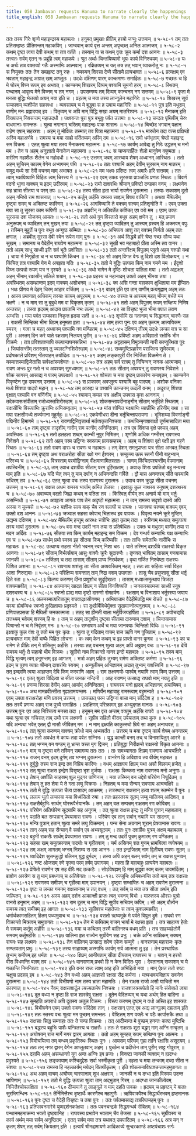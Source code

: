 ```yaml
---
title: 058 Jambavan requests Hanuma to narrate clearly the happenings
title_english: 058 Jambavan requests Hanuma to narrate clearly the happenings

---
```

<div class="audioEmbed"  caption="श्रीराम-हरिसीताराममूर्ति-घनपाठिभ्यां वचनम्" src="https://archive.org/download/Ramayana-recitation-Sriram-harisItArAmamUrti-Ghanapaati-v2/Kanda_5/Kanda_5_SK-058-Jambavan_requests_Hanuma_to_narrate_clearly_the_happenings.mp3"></div>
ततः तस्य गिरेः शृन्गे महाइन्द्रस्य महाबलाः ।  
हनुमत् प्रमुखाः प्रीतिम् हरयो जग्मुः उत्तमाम् ॥ ५-५८-१  
तम् ततः प्रतिसम्हृष्टः प्रीतिमन्तम् महाकपिम् ।  
जाम्बवान् कार्य वृत्त अन्तम् अपृच्छत् अनिल आत्मजम् ॥ ५-५८-२  
कथम् दृष्टा त्वया देवी कथम् वा तत्र वर्तते ।  
तस्याम् वा स कथम् वृत्तः क्रूर कर्मा दश आननः ॥ ५-५८-३  
तत्त्वतः सर्वम् एतन् नः प्रब्रूहि त्वम् महाकपे ।  
श्रुत अर्थाः चिन्तयिष्यामो भूयः कार्य विनिश्चयम् ॥ ५-५८-४  
यः च अर्थः तत्र वक्तव्यो गतैः अस्माभिः आत्मवान् ।  
रक्षितव्यम् च यत् तत्र तत् भवान् व्याकरोतु नः ॥ ५-५८-५  
स नियुक्तः ततः तेन सम्प्रहृष्ट तनू रुहः ।  
नमस्यन् शिरसा देव्यै सीतायै प्रत्यभाषत ॥ ५-५८-६  
प्रत्यक्षम् एव भवताम् महाइन्द्र अग्रात् खम् आप्लुतः ।  
उदधेः दक्षिणम् पारम् कान्क्षमाणः समाहितः ॥ ५-५८-७  
गच्छतः च हि मे घोरम् विघ्न रूपम् इव अभवत् ।  
कान्चनम् शिखरम् दिव्यम् पश्यामि सुमनो हरम् ॥ ५-५८-८  
स्थितम् पन्थानम् आवृत्य मेने विघ्नम् च तम् नगम् ।  
उपसम्गम्य तम् दिव्यम् कान्चनम् नग सत्तमम् ॥ ५-५८-९  
कृता मे मनसा बुद्धिः भेत्तव्यो अयम् मया इति च ।  
प्रहतम् च मया तस्य लान्गूलेन महागिरेः ॥ ५-५८-१०  
शिखरम् सूर्य सम्काशम् व्यशीर्यत सहस्रधा ।  
व्यवसायम् च मे बुद्ध्वा स ह उवाच महागिरिः ॥ ५-५८-११  
पुत्र इति मधुराम् बाणीम् मनः प्रह्लादयन्न् इव ।  
पितृव्यम् च अपि माम् विद्धि सखा अयम् मातरिश्वनः ॥ ५-५८-१२  
मैनाकम् इति विख्यातम् निवसन्तम् महाउदधौ ।  
पक्ष्ववन्तः पुरा पुत्र बभूवुः पर्वत उत्तमाः ॥ ५-५८-१३  
चन्दतः पृथिवीम् चेरुः बाधमानाः समन्ततः ।  
श्रुत्वा नगानाम् चरितम् महाइन्द्रः पाक शासनः ॥ ५-५८-१४  
चिच्छेद भगवान् पक्षान् वज्रेण एषाम् सहस्रशः ।  
अहम् तु मोक्षितः तस्मात् तव पित्रा महात्मना ॥ ५-५८-१५  
मारुतेन तदा वत्स प्रक्षिप्तो अस्मि महाअर्णवे ।  
रामस्य च मया साह्ये वर्तितव्यम् अरिम् दम ॥ ५-५८-१६  
रामो धर्मभृताम् श्रेष्ठो महाइन्द्र सम विक्रमः ।  
एतत् श्रुत्वा मया तस्य मैनाकस्य महात्मनः ॥ ५-५८-१७  
कार्यम् आवेद्य तु गिरेः उद्धतम् च मनो मम ।  
तेन च अहम् अनुज्ञातो मैनाकेन महात्मना ॥ ५-५८-१८  
स चाप्यन्तर्हितः शैलो मानुषेण वपुष्मता ।  
शरीरेण महाशैलः शैलेन च महोदधौ ॥ ५-५८-१९  
उत्तमम् जवम् आस्थाय शेषम् अध्वानम् आस्थितः ।  
ततो अहम् सुचिरम् कालम् वेगेन अभ्यगमम् पथि ॥ ५-५८-२०  
ततः पश्यामि अहम् देवीम् सुरसाम् नाग मातरम् ।  
समुद्र मध्ये सा देवी वचनम् माम् अभाषत ॥ ५-५८-२१  
मम भक्ष्यः प्रदिष्टः त्वम् अमारैः हरि सत्तमम् ।  
ततः त्वाम् भक्षयिष्यामि विहितः त्वम् चिरस्य मे ॥ ५-५८-२२  
एवम् उक्तः सुरसया प्राञ्जलिः प्रणतः स्थितः ।  
विवर्ण वदनो भूत्वा वाक्यम् च इदम् उदीरयम् ॥ ५-५८-२३  
रामो दाशरथिः श्रीमान् प्रविष्टो दण्डका वनम् ।  
लक्ष्मणेन सह भ्रात्रा सीतया च परम् तपः ॥ ५-५८-२४  
तस्य सीता हृता भार्या रावणेन दुरात्मना ।  
तस्याः सकाशम् दूतो अहम् गमिष्ये राम शासनात् ॥ ५-५८-२५  
कर्तुम् अर्हसि रामस्य साह्यम् विषय वासिनि ।  
अथवा मैथिलीम् दृष्ट्वा रामम् च अक्लिष्ट कारिणम् ॥ ५-५८-२६  
आगमिष्यामि ते वक्त्रम् सत्यम् प्रतिशृणोति मे ।  
एवम् उक्ता मया सा तु सुरसा काम रूपिणी ॥ ५-५८-२७  
अब्रवीन् न अतिवर्तेत कश्चित् एष वरो मम ।  
एवम् उक्तः सुरसया दश योजनम् आयतः ॥ ५-५८-२८  
ततो अर्ध गुण विस्तारो बभूव अहम् क्षणेन तु ।  
मत् प्रमाण अनुरूपम् च व्यादितम् तन् मुखम् तया ॥ ५-५८-२९  
तत् दृष्ट्वा व्यादितम् तु आस्यम् ह्रस्वम् हि अकरवम् वपुः ।  
तस्मिन् मुहूर्ते च पुनः बभूव अन्गुष्ठ सम्मितः ॥ ५-५८-३०  
अभिपत्य आशु तत् वक्त्रम् निर्गतो अहम् ततः क्षणात् ।  
अब्रवीत् सुरसा देवी स्वेन रूपेण माम् पुनः ॥ ५-५८-३१  
अर्थ सिद्ध्यै हरि श्रेष्ठ गच्छ सौम्य यथा सुखम् ।  
समानय च वैदेहीम् राघवेण महात्मना ॥ ५-५८-३२  
सुखी भव महाबाहो प्रीता अस्मि तव वानर ।  
ततो अहम् साधु साध्वी इति सर्व भूतैः प्रशंसितः ॥ ५-५८-३३  
ततो अन्तरिक्षम् विपुलम् प्लुतो अहम् गरुडो यथा ।  
चाया मे निगृहीता च न च पश्यामि किंचन ॥ ५-५८-३४  
सो अहम् विगत वेगः तु दिशो दश विलोकयन् ।  
न किंचित् तत्र पश्यामि येन मे अपहृता गतिः ॥ ५-५८-३५  
ततो मे बुद्धिः उत्पन्ना किम् नाम गमने मम ।  
ईदृशो विघ्न उत्पन्नो रूपम् यत्र न दृश्यते ॥ ५-५८-३६  
अधो भागेन मे दृष्टिः शोचता पातिता मया ।  
ततो अद्राक्षम् अहम् भीमाम् राक्षसीम् सलिले शयाम् ॥ ५-५८-३७  
प्रहस्य च महानादम् उक्तो अहम् भीमया तया ।  
अवस्थितम् असम्भ्रान्तम् इदम् वाक्यम् अशोभनम् ॥ ५-५८-३८  
क्व असि गन्ता महाकाय क्षुधिताया मम ईप्सितः ।  
भक्षः प्रीणय मे देहम् चिरम् आहार वर्जितम् ॥ ५-५८-३९  
बाढम् इति एव ताम् वाणीम् प्रत्यगृह्णाम् अहम् ततः ।  
आस्य प्रमाणात् अधिकम् तस्याः कायम् अपूरयम् ॥ ५-५८-४०  
तस्याः च आस्यम् महत् भीमम् वर्धते मम भक्षणे ।  
न च माम् सा तु बुबुधे मम वा विकृतम् कृतम् ॥ ५-५८-४१  
ततो अहम् विपुलम् रूपम् सम्क्षिप्य निमिष अन्तरात् ।  
तस्या हृदयम् आदाय प्रपतामि नभः तलम् ॥ ५-५८-४२  
सा विसृष्ट भुजा भीमा पपात लवण अम्भसि ।  
मया पर्वत सम्काशा निकृत्त हृदया सती ॥ ५-५८-४३  
शृणोमि ख गतानाम् च सिद्धानाम् चारणैः सह ।  
राक्षसी सिम्हिका भीमा क्षिप्रम् हनुमता हृता ॥ ५-५८-४४  
ताम् हत्वा पुनः एव अहम् कृत्यम् आत्ययिकम् स्मरन् ।  
गत्वा च महत् अध्वानम् पश्यामि नग मण्डितम् ॥ ५-५८-४५  
दक्षिणम् तीरम् उदधेः लन्का यत्र च सा पुरी ।  
अस्तम् दिन करे याते रक्षसाम् निलयम् पुरीम् ॥ ५-५८-४६  
प्रविष्टो अहम् अविज्ञातो रक्षोभिः भीम विक्रमैः ।  
तत्र प्रविशतश्चापि कल्पान्तघनसन्निभा ॥ ५-५८-४७  
अट्टहासम् विमुञ्चन्ती नारी काप्युत्थिता पुरः ।  
जिघांसन्तीम् ततस्ताम् तु ज्वलदग्निशिरोरुहाम् ॥ ५-५८-४८  
सव्यमुष्टिप्रहारेण पराजित्य सुभैरवाम् ।  
प्रदोषकाले प्रविशम् भीतयाहम् तयोदितः ॥ ५-५८-४९  
अहम् लङ्कापुरी वीर निर्जिता विक्रमेण ते ।  
यस्मात्तस्माद्विजेतासि सर्वरक्षांस्यशेषतः ॥ ५-५८-५०  
तत्र अहम् सर्व रात्रम् तु विचिन्वन् जनक आत्मजाम् ।  
रावण अन्तः पुर गतो न च अपश्यम् सुमध्यमाम् ॥ ५-५८-५१  
ततः सीताम् अपश्यन् तु रावणस्य निवेशने ।  
शोक सागरम् आसाद्य न पारम् उपलक्षये ॥ ५-५८-५२  
शोचता च मया दृष्टम् प्राकारेण समावृतम् ।  
कान्चनेन विकृष्टेन गृह उपवनम् उत्तमम् ॥ ५-५८-५३  
स प्राकारम् अवप्लुत्य पश्यामि बहु पादपम् ।  
अशोक वनिका मध्ये शिंशपा पादपो महान् ॥ ५-५८-५४  
तम् आरुह्य च पश्यामि कान्चनम् कदली वनम् ।  
अदूरात् शिंशपा वृक्षात् पश्यामि वन वर्णिनीम् ॥ ५-५८-५५  
श्यामाम् कमल पत्र अक्षीम् उपवास कृश आननाम् ।  
तदेकवासःसंवीताम् रजोध्वस्तशिरोरुहाम् ॥ ५-५८-५६  
शोकसन्तापदीनाङ्गीम् सीताम् भर्तृहिते स्थिताम् ।  
राक्षसीभिः विरूपाभिः क्रूराभिः अभिसम्वृताम् ॥ ५-५८-५७  
मांस शोणित भक्ष्याभिः व्याघ्रीभिः हरिणीम् यथा ।  
सा मया राक्षसीमध्ये तर्ज्यमाना मुहुर्महुः ॥ ५-५८-५८  
एकवेणीधरा दीना भर्तृचिन्तापरायणा ।  
भूमिशय्या विवर्णाङ्गी पद्मिनीव हिमागमे ॥ ५-५८-५९  
रावणाद्विनिवृत्तार्था मर्तव्यकृतनिश्चया ।  
कथंचिन्मृगशाबाक्षी तूर्णमासादिता मया ॥ ५-५८-६०  
ताम् दृष्ट्वा तादृशीम् नारीम् राम पत्नीम् अनिन्दिताम् ।  
तत्र एव शिंशपा वृक्षे पश्यन्न् अहम् अवस्थितः ॥ ५-५८-६१  
ततो हलहला शब्दम् कान्ची नूपुर मिश्रितम् ।  
शृणोमि अधिक गम्भीरम् रावणस्य निवेशने ॥ ५-५८-६२  
ततो अहम् परम उद्विग्नः स्वरूपम् प्रत्यसम्हरम् ।  
अहम् च शिंशपा वृक्षे पक्षी इव गहने स्थितः ॥ ५-५८-६३  
ततो रावण दाराः च रावणः च महाबलः ।  
तम् देशम् समनुप्राप्ता यत्र सीता अभवत् स्थिता ॥ ५-५८-६४  
तम् दृष्ट्वा अथ वराअरोहा सीता रक्षो गण ईश्वरम् ।  
सम्कुच्य ऊरू स्तनौ पीनौ बाहुभ्याम् परिरभ्य च ॥ ५-५८-६५  
वित्रस्ताम् परमोद्विग्नाम् वीक्षमाणामितस्ततः ।  
त्राणम् किंचिदपश्यन्तीम् वेपमानाम् तपस्विनीम् ॥ ५-५८-६६  
ताम् उवाच दशग्रीवः सीताम् परम दुह्खिताम् ।  
अवाक् शिराः प्रपतितो बहु मन्यस्व माम् इति ॥ ५-५८-६७  
यदि चेत् त्वम् तु माम् दर्पान् न अभिनन्दसि गर्विते ।  
द्वौ मास अनन्तरम् सीते पास्यामि रुधिरम् तव ॥ ५-५८-६८  
एतत् श्रुत्वा वचः तस्य रावणस्य दुरात्मनः ।  
उवाच परम क्रुद्धा सीता वचनम् उत्तमम् ॥ ५-५८-६९  
राक्षस अधम रामस्य भार्याम् अमित तेजसः ।  
इक्ष्वाकु कुल नाथस्य स्नुषाम् दशरथस्य च ॥ ५-५८-७०  
अवाच्यम् वदतो जिह्वा कथम् न पतिता तव ।  
किंस्वित् वीर्यम् तव अनार्य यो माम् भर्तुः असम्निधौ ॥ ५-५८-७१  
अपहृत्य आगतः पाप तेन अदृष्टो महात्मना ।  
न त्वम् रामस्य सदृशो दास्ये अपि अस्या न युज्यसे ॥ ५-५८-७२  
यज्ञीयः सत्य वाक् चैव रण श्लाघी च राघवः ।  
जानक्या परुषम् वाक्यम् एवम् उक्तो दश आननः ॥ ५-५८-७३  
जज्वाल सहसा कोपाच् चितास्थ इव पावकः ।  
विवृत्य नयने क्रूरे मुष्टिम् उद्यम्य दक्षिणम् ॥ ५-५८-७४  
मैथिलीम् हन्तुम् आरब्धः स्त्रीभिः हाहा कृतम् तदा ।  
स्त्रीणाम् मध्यात् समुत्पत्य तस्य भार्या दुरात्मनः ॥ ५-५८-७५  
वरा मन्द उदरी नाम तया स प्रतिषेधितः ।  
उक्तः च मधुराम् वाणीम् तया स मदन अर्दितः ॥ ५-५८-७६  
सीतया तव किम् कार्यम् महाइन्द्र सम विक्रम ।  
देव गन्धर्व कन्याभिः यक्ष कन्याभिः एव च ॥ ५-५८-७७  
सार्धम् प्रभो रमस्व इह सीतया किम् करिष्यसि ।  
ततः ताभिः समेताभिः नारीभिः स महाबलः ॥ ५-५८-७८  
उत्थाप्य सहसा नीतो भवनम् स्वम् निशा चरः ।  
याते तस्मिन् दशग्रीवे राक्षस्यो विकृत आननाः ॥ ५-५८-७९  
सीताम् निर्भर्त्सयाम् आसुः वाक्यैः क्रूरैः सुदारुणैः ।  
तृणवत् भाषितम् तासाम् गणयामास जानकी ॥ ५-५८-८०  
तर्जितम् च तदा तासाम् सीताम् प्राप्य निरर्थकम् ।  
वृथा गर्जित निश्चेष्टा राक्षस्यः पिशित अशनाः ॥ ५-५८-८१  
रावणाय शशंसुः ताः सीता अव्यवसितम् महत् ।  
ततः ताः सहिताः सर्वा विहत आशा निरुद्यमाः ॥ ५-५८-८२  
परिक्षिप्य समन्तात् ताम् निद्रा वशम् उपागताः ।  
तासु चैव प्रसुप्तासु सीता भर्तृ हिते रता ॥ ५-५८-८३  
विलप्य करुणम् दीना प्रशुशोच सुदुह्खिता ।  
तासाम् मध्यात्समुत्थाय त्रिजटा वाक्यमब्रवीत् ॥ ५-५८-८४  
आत्मानम् खादत क्षिप्रम् न सीता विनशिष्यति ।  
जनकस्यात्मजा साध्वी स्नुष दशरथस्य च ॥ ५-५८-८५  
स्वप्नो ह्यद्य मया दृष्टो दारुणो रोमहर्षणः ।  
रक्षसाम् च विनाशाय भर्तुरस्या जयाय च ॥ ५-५८-८६  
अलमस्मात्परित्रातुम् राघवाद्रक्षसीगणम् ।  
अभियाचाम वैदेहीमेतद्धि मम रोचते ॥ ५-५८-८७  
यस्या ह्येवम्विधः स्वप्नो दुःखितायाः प्रदृश्यते ।  
सा दुःखैर्विविधैर्मुक्ता सुखमाप्नोत्यनुत्तमम् ॥ ५-५८-८८  
प्रणिपातप्रसन्ना हि मैथिली जनकात्मजा ।  
ततह् सा ह्रीमती बाला भर्तुर्विजयहर्षिता ॥ ५-५८-८९  
अवोचद्यदि तत्तथ्यम् भवेयम् शरणम् हि वः ।  
ताम् च अहम् तादृशीम् दृष्ट्वा सीताया दारुणाम् दशाम् ।  
चिन्तयामास विश्रान्तो न च मे निर्वृतम् मनः ॥ ५-५८-९०  
सम्भाषण अर्थे च मया जानक्याः चिन्तितो विधिः ॥ ५-५८-९१  
इक्ष्वाकु कुल वंशः तु ततो मम पुरः कृतः ।  
श्रुत्वा तु गदिताम् वाचम् राज ऋषि गण पूजिताम् ॥ ५-५८-९२  
प्रत्यभाषत माम् देवी बाष्पैः पिहित लोचना ।  
कः त्वम् केन कथम् च इह प्राप्तो वानर पुम्गव ॥ ५-५८-९३  
का च रामेण ते प्रीतिः तन् मे शंसितुम् अर्हसि ।  
तस्याः तत् वचनम् श्रुत्वा अहम् अपि अब्रुवम् वचः ॥ ५-५८-९४  
देवि रामस्य भर्तुः ते सहायो भीम विक्रमः ।  
सुग्रीवो नाम विक्रान्तो वानर इन्दो महाबलः ॥ ५-५८-९५  
तस्य माम् विद्धि भृत्यम् त्वम् हनूमन्तम् इह आगतम् ।  
भर्त्रा अहम् प्रहितः तुभ्यम् रामेण अक्लिष्ट कर्मणा ॥ ५-५८-९६  
इदम् च पुरुष व्याघ्रः श्रीमान् दाशरथिः स्वयम् ।  
अन्गुलीयम् अभिज्ञानम् अदात् तुभ्यम् यशस्विनि ॥ ५-५८-९७  
तत् इच्छामि त्वया आज्ञप्तम् देवि किम् करवाणि अहम् ।  
राम लक्ष्मणयोः पार्श्वम् नयामि त्वाम् किम् उत्तरम् ॥ ५-५८-९८  
एतत् श्रुत्वा विदित्वा च सीता जनक नन्दिनी ।  
आह रावणम् उत्साद्य राघवो माम् नयतु इति ॥ ५-५८-९९  
प्रणम्य शिरसा देवीम् अहम् आर्याम् अनिन्दिताम् ।  
राघवस्य मनो ह्लादम् अभिज्ञानम् अयाचिषम् ॥ ५-५८-१००  
अथ मामब्रवीत्सीता गृह्यतामयम्त्तमः ।  
मणिर्येन महाबाहू रामस्त्वाम् बहुमन्यते ॥ ५-५८-१०१  
एवम् उक्ता वराअरोहा मणि प्रवरम् उत्तमम् ।  
प्रायच्छत् परम उद्विग्ना वाचा माम् संदिदेश ह ॥ ५-५८-१०२  
ततः तस्यै प्रणम्य अहम् राज पुत्र्यै समाहितः ।  
प्रदक्षिणम् परिक्रामम् इह अभ्युद्गत मानसः ॥ ५-५८-१०३  
उत्तरम् पुनः एव आह निश्चित्य मनसा तदा ।  
हनूमन् मम वृत्त अन्तम् वक्तुम् अर्हसि राघवे ॥ ५-५८-१०४  
यथा श्रुत्वा एव नचिरात् ताव् उभौ राम लक्ष्मणौ ।  
सुग्रीव सहितौ वीराव् उपेयाताम् तथा कुरु ॥ ५-५८-१०५  
यदि अन्यथा भवेत् एतत् द्वौ मासौ जीवितम् मम ।  
न माम् द्रक्ष्यति काकुत्स्थो म्रिये सा अहम् अनाथवत् ॥ ५-५८-१०६  
तत् श्रुत्वा करुणम् वाक्यम् क्रोधो माम् अभ्यवर्तत ।  
उत्तरम् च मया दृष्टम् कार्य शेषम् अनन्तरम् ॥ ५-५८-१०७  
ततो अवर्धत मे कायः तदा पर्वत सम्निभः ।  
युद्ध कान्क्षी वनम् तच् च विनाशयितुम् आरभे ॥ ५-५८-१०८  
तत् भग्नम् वन षण्डम् तु भ्रान्त त्रस्त मृग द्विजम् ।  
प्रतिबुद्धा निरीक्षन्ते राक्षस्यो विकृत आननाः ॥ ५-५८-१०९  
माम् च दृष्ट्वा वने तस्मिन् समागम्य ततः ततः ।  
ताः समभ्यागताः क्षिप्रम् रावणाय आचचक्षिरे ॥ ५-५८-११०  
राजन् वनम् इदम् दुर्गम् तव भग्नम् दुरात्मना ।  
वानरेण हि अविज्ञाय तव वीर्यम् महाबल ॥ ५-५८-१११  
दुर्बुद्धेः तस्य राज इन्द्र तव विप्रिय कारिणः ।  
वधम् आज्ञापय क्षिप्रम् यथा असौ विलयम् व्रजेत् ॥ ५-५८-११२  
तत् श्रुत्वा राक्षस इन्द्रेण विसृष्टा भृश दुर्जयाः ।  
राक्षसाः किम्करा नाम रावणस्य मनो अनुगाः ॥ ५-५८-११३  
तेषाम् अशीति साहस्रम् शूल मुद्गर पाणिनाम् ।  
मया तस्मिन् वन उद्देशे परिघेण निषूदितम् ॥ ५-५८-११४  
तेषाम् तु हत शेषा ये ते गता लघु विक्रमाः ।  
निहतम् च मया सैन्यम् रावणाय आचचक्षिरे ॥ ५-५८-११५  
ततो मे बुद्धिः उत्पन्ना चैत्य प्रासादम् आक्रमम् ।  
तत्रस्थान् राक्षसान् हत्वा शतम् स्तम्भेन वै पुनः ॥ ५-५८-११६  
ललाम भूतो लन्काया मया विध्वंसितो रुषा ।  
ततः प्रहस्तस्य सुतम् जम्बु मालिनम् आदिशत् ॥ ५-५८-११७  
राक्षसैर्बहुभिः सार्थम् घोररूपैर्भयानकैः ।  
तम् अहम् बल सम्पन्नम् राक्षसम् रण कोविदम् ॥ ५-५८-११८  
परिघेण अतिघोरेण सूदयामि सह अनुगम् ।  
तत् श्रुत्वा राक्षस इन्द्रः तु मन्त्रि पुत्रान् महाबलान् ॥ ५-५८-११९  
पदाति बल सम्पन्नान् प्रेषयामास रावणः ।  
परिघेण एव तान् सर्वान् नयामि यम सादनम् ॥ ५-५८-१२०  
मन्त्रि पुत्रान् हतान् श्रुत्वा समरे लघु विक्रमान् ।  
पन्च सेना अग्रगान् शूरान् प्रेषयामास रावणः ॥ ५-५८-१२१  
तान् अहम् सह सैन्यान् वै सर्वान् एव अभ्यसूदयम् ।  
ततः पुनः दशग्रीवः पुत्रम् अक्षम् महाबलम् ॥ ५-५८-१२२  
बहुभी राकसैः सार्धम् प्रेषयामास रावणः ।  
तम् तु मन्द उदरी पुत्रम् कुमारम् रण पण्डितम् ॥ ५-५८-१२३  
सहसा खम् समुत्क्रान्तम् पादयोः च गृहीतवान् ।  
चर्म असिनम् शत गुणम् भ्रामयित्वा व्यपेषयम् ॥ ५-५८-१२४  
तम् अक्षम् आगतम् भग्नम् निशम्य स दश आननः ।  
तत इन्द्रजितम् नाम द्वितीयम् रावणः सुतम् ॥ ५-५८-१२५  
व्यादिदेश सुसम्क्रुद्धो बलिनम् युद्ध दुर्मदम् ।  
तस्य अपि अहम् बलम् सर्वम् तम् च राक्षस पुम्गवम् ॥ ५-५८-१२६  
नष्ट ओजसम् रणे कृत्वा परम् हर्षम् उपागमम् ।  
महता हि महाबाहुः प्रत्ययेन महाबलः ॥ ५-५८-१२७  
प्रेषितो रावणेन एष सह वीरैः मद उत्कटैः ।  
सोऽविषह्यम् हि माम् बुद्ध्वा स्वम् बलम् चावमर्दितम् ।  
ब्राह्मेण अस्त्रेण स तु माम् प्रबध्नाच् च अतिवेगतः ॥ ५-५८-१२८  
रज्जूभिः अभिबध्नन्ति ततो माम् तत्र राक्षसाः ॥ ५-५८-१२९  
रावणस्य समीपम् च गृहीत्वा माम् उपानयन् ।  
दृष्ट्वा सम्भाषितः च अहम् रावणेन दुरात्मना ॥ ५-५८-१३०  
पृष्टः च लन्का गमनम् राक्षसानाम् च तत् वधम् ।  
तत् सर्वम् च मया तत्र सीता अर्थम् इति जल्पितम् ॥ ५-५८-१३१  
अस्य अहम् दर्शन आकान्क्षी प्राप्तः त्वत् भवनम् विभो ।  
मारुतस्य औरसः पुत्रो वानरो हनुमान् अहम् ॥ ५-५८-१३२  
राम दूतम् च माम् विद्धि सुग्रीव सचिवम् कपिम् ।  
सो अहम् दौत्येन रामस्य त्वत् समीपम् इह आगतः ॥ ५-५८-१३३  
सुग्रीवश्च महातेजाः स त्वाम् कुशलमब्रवीत् ।  
धर्मार्थकामसहितम् हितम् पथ्यमुवाच च ॥ ५-५८-१३४  
वसतो ऋष्यमूके मे पर्वते विपुल द्रुमे ।  
राघवो रण विक्रान्तो मित्रत्वम् समुपागतः ॥ ५-५८-१३५  
तेन मे कथितम् राजन् भार्या मे रक्षसा हृता ।  
तत्र साहाय्य हेतोः मे समयम् कर्तुम् अर्हसि ॥ ५-५८-१३६  
मया च कथितम् तस्मै वालिनश्च वधम् प्रति ।  
तत्र साहय्यहेतोर्मे समयम् कर्तुमर्हसि ॥ ५-५८-१३७  
वालिना हृत राज्येन सुग्रीवेण सह प्रभुः ।  
चक्रे अग्नि साक्षिकम् सक्यम् राघवः सह लक्ष्मणः ॥ ५-५८-१३८  
तेन वालिनम् उत्साद्य शरेण एकेन सम्युगे ।  
वानराणाम् महाराजः कृतः सम्प्लवताम् प्रभुः ॥ ५-५८-१३९  
तस्य साहाय्यम् अस्माभिः कार्यम् सर्व आत्मना तु इह ।  
तेन प्रस्थापितः तुभ्यम् समीपम् इह धर्मतः ॥ ५-५८-१४०  
क्षिप्रम् आनीयताम् सीता दीयताम् राघवस्य च ।  
यावन् न हरयो वीरा विधमन्ति बलम् तव ॥ ५-५८-१४१  
वानराणाम् प्रभवो हि न केन विदितः पुरा ।  
देवतानाम् सकाशम् च ये गच्छन्ति निमन्त्रिताः ॥ ५-५८-१४२  
इति वनर राजः त्वाम् आह इति अभिहितो मया ।  
माम् ऐक्षत ततो रुष्टः चक्षुषा प्रदहन्न् इव ॥ ५-५८-१४३  
तेन वध्यो अहम् आज्ञप्तो रक्षसा रौद्र कर्मणा ।  
मत्र्पभावमविज्ञाय रावणेन दुरात्मना ॥ ५-५८-१४४  
ततो विभीषणो नाम तस्य भ्राता महामतिः ।  
तेन राक्षस राजो असौ याचितो मम कारणात् ॥ ५-५८-१४५  
नैवम् राक्षसशार्दूल त्यज्यतामेष निश्चयः ।  
राजशास्त्रव्यपेतो हि मार्गः संसेव्यते त्वया ॥ ५-५८-१४६  
दूत वध्या न दृष्टा हि राज शास्त्रेषु राक्षस ।  
दूतेन वेदितव्यम् च यथा अर्थम् हित वादिना ॥ ५-५८-१४७  
सुमहति अपराधे अपि दूतस्य अतुल विक्रमः ।  
विरूप करणम् दृष्टम् न वधो अस्ति इह शास्त्रतः ॥ ५-५८-१४८  
विभीषणेन एवम् उक्तो रावणः संदिदेश तान् ।  
राक्षसान् एतत् एव अद्य लान्गूलम् दह्यताम् इति ॥ ५-५८-१४९  
ततः स्तस्य वचः श्रुत्वा मम पुच्छम् समन्ततः ।  
वेष्टितम् शण वक्लैः च पटैः कार्पासकैः तथा ॥ ५-५८-१५०  
राक्षसाः सिद्ध सम्नाहाः ततः ते चण्ड विक्रमाः ।  
तत् आदीप्यन्त मे पुच्छम् हनन्तः काष्ठ मुष्टिभिः ॥ ५-५८-१५१  
बद्धस्य बहुभिः पाशैः यन्त्रितस्य च राक्षसैः ।  
ततः ते राक्षसाः शूरा बद्धम् माम् अग्नि सम्वृतम् ॥ ५-५८-१५२  
अघोषयन् राज मार्गे नगर द्वारम् आगताः ।  
ततो अहम् सुमहत् रूपम् सम्क्षिप्य पुनः आत्मनः ॥ ५-५८-१५३  
विमोचयित्वा तम् बन्धम् प्रकृतिस्थः स्थितः पुनः ।  
आयसम् परिघम् गृह्य तानि रक्षांसि असूदयम् ॥ ५-५८-१५४  
ततः तन् नगर द्वारम् वेगेन आप्लुतवान् अहम् ।  
पुच्छेन च प्रदीप्तेन ताम् पुरीम् साट्ट गोपुराम् ॥ ५-५८-१५५  
दहामि अहम् असम्भ्रान्तो युग अन्त अग्निः इव प्रजाः ।  
विनष्टा जानकी व्यक्तम् न ह्यदग्धः प्रदृश्यते ॥ ५-५८-१५६  
लङ्कायाम् कश्चिदुद्देशः सर्वा भस्मीकृता पुरी ।  
दहता च मया लन्काम् दघ्दा सीता न संशयः ॥ ५-५८-१५७  
रामस्य हि महत्कार्यम् मयेदम् वितथीकृतम् ।  
इति शोकसमाविष्टश्चन्तामहमुपागतः ॥ ५-५८-१५८  
अथ अहम् वाचम् अश्रौषम् चारणानाम् शुभ अक्षराम् ।  
जानकी न च दग्धा इति विस्मय उदन्त भाषिणाम् ॥ ५-५८-१५९  
ततो मे बुद्धिः उत्पन्ना श्रुत्वा ताम् अद्भुताम् गिरम् ।  
अदग्धा जानकीत्येवम् निमित्तैश्चोपलक्षिता ॥ ५-५८-१६०  
दीप्यमाने तु लाङ्गूले न माम् दहति पावकः ।  
हृदयम् च प्रहृष्टम् मे वाताः सुरभिगन्धिनः ५-५८-१६१  
तैर्निमित्तैश्च दृष्टार्थैः कारणैश्च महागुणैः ।  
ऋषिवाक्यैश्च सिद्धार्थैरभवम् हृष्टमानसः ॥ ५-५८-१६२  
पुनः दृष्टा च वैदेही विसृष्टः च तया पुनः ।  
ततः पर्वतमासाद्य तत्ररिष्तमहम् पुनः ॥ ५-५८-१६३  
प्रतिप्लवनमारेभे युष्मद्दर्शनकांक्षया ।  
ततः पवनचन्द्रर्क सिद्धगन्धर्व सेवितम् ॥ ५-५८-१६४  
पन्थानमहमाक्रम्य भवतो दृष्टवानिह ।  
राघवस्य प्रभावेन भवताम् चैव तेजसा ॥ ५-५८-१६५  
सुग्रीवस्य च कार्य अर्थम् मया सर्वम् अनुष्ठितम् ।  
एतत् सर्वम् मया तत्र यथावत् उपपादितम् ॥ ५-५८-१६६  
अत्र यन् न कृतम् शेषम् तत् सर्वम् क्रियताम् इति ।  
इत्यार्षे श्रीमद्रामायणे आदिकाव्ये सुन्दरकाण्डे अष्टपंचाशः सर्गः